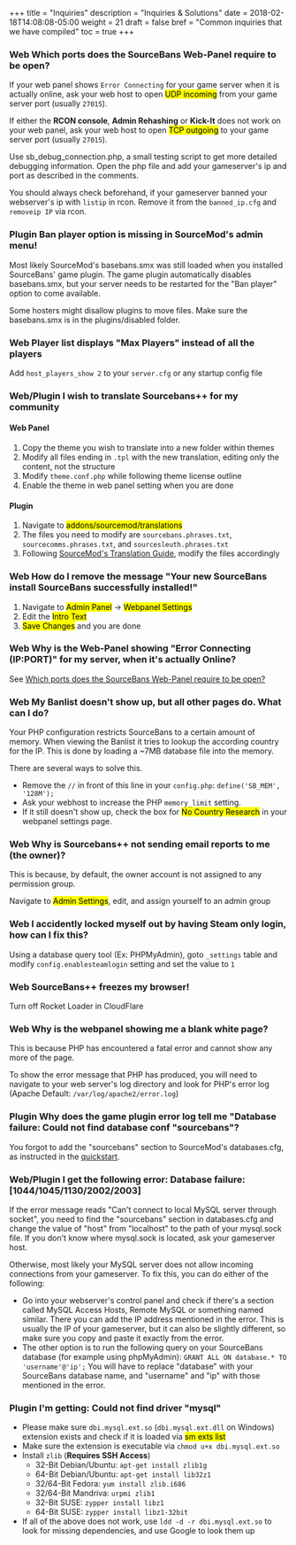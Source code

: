 +++
title = "Inquiries"
description = "Inquiries & Solutions"
date = 2018-02-18T14:08:08-05:00
weight = 21
draft = false
bref = "Common inquiries that we have compiled"
toc = true
+++

### <span class="label success outline">Web</span> Which ports does the SourceBans Web-Panel require to be open?

If your web panel shows `Error Connecting` for your game server when it is actually online,
ask your web host to open <mark>UDP incoming</mark> from your game server port (usually `27015`).

If either the **RCON console**, **Admin Rehashing** or **Kick-It** does not work on your web panel,
ask your web host to open <mark>TCP outgoing</mark> to your game server port (usually `27015`).

Use sb_debug_connection.php, a small testing script to get more detailed debugging information. Open the php file and add your gameserver's ip and port as described in the comments.

You should always check beforehand, if your gameserver banned your webserver's ip with `listip` in rcon. Remove it from the `banned_ip.cfg` and `removeip IP` via rcon.

### <span class="label success outline">Plugin</span> Ban player option is missing in SourceMod's admin menu!</h3>

Most likely SourceMod's basebans.smx was still loaded when you installed SourceBans' game plugin. The game plugin automatically disables basebans.smx, but your server needs to be restarted for the "Ban player" option to come available.

Some hosters might disallow plugins to move files. Make sure the basebans.smx is in the plugins/disabled folder.

### <span class="label success outline">Web</span> Player list displays "Max Players" instead of all the players

Add `host_players_show 2` to your `server.cfg` or any startup config file

### <span class="label success outline">Web/Plugin</span> I wish to translate Sourcebans++ for my community

#### Web Panel

1. Copy the theme you wish to translate into a new folder within themes
2. Modify all files ending in `.tpl` with the new translation, editing only the content, not the structure
3. Modify `theme.conf.php` while following theme license outline
4. Enable the theme in web panel setting when you are done

#### Plugin

1. Navigate to <mark>addons/sourcemod/translations</mark>
2. The files you need to modify are `sourcebans.phrases.txt`, `sourcecomms.phrases.txt`, and `sourcesleuth.phrases.txt`
3. Following [SourceMod's Translation Guide](https://wiki.alliedmods.net/Translations_(SourceMod_Scripting)), modify the files accordingly

### <span class="label success outline">Web</span> How do I remove the message "Your new SourceBans install SourceBans successfully installed!"

1. Navigate to <mark>Admin Panel</mark> -> <mark>Webpanel Settings</mark>
2. Edit the <mark>Intro Text</mark>
3. <mark>Save Changes</mark> and you are done

### <span class="label success outline">Web</span> Why is the Web-Panel showing "Error Connecting (IP:PORT)" for my server, when it's actually Online?

See [Which ports does the SourceBans Web-Panel require to be open?](#span-class-label-success-outline-web-span-which-ports-does-the-sourcebans-web-panel-require-to-be-open)

### <span class="label success outline">Web</span> My Banlist doesn't show up, but all other pages do. What can I do?

Your PHP configuration restricts SourceBans to a certain amount of memory.
When viewing the Banlist it tries to lookup the according country for the IP. This is done by loading a ~7MB database file into the memory.

There are several ways to solve this.

- Remove the `//` in front of this line in your `config.php`: `define('SB_MEM', '128M');`
- Ask your webhost to increase the PHP `memory_limit` setting.
- If it still doesn't show up, check the box for <mark>No Country Research</mark> in your webpanel settings page.

### <span class="label success outline">Web</span> Why is Sourcebans++ not sending email reports to me (the owner)?

This is because, by default, the owner account is not assigned to any permission group.

Navigate to <mark>Admin Settings</mark>, edit, and assign yourself to an admin group

### <span class="label success outline">Web</span> I accidently locked myself out by having Steam only login, how can I fix this?

Using a database query tool (Ex: PHPMyAdmin), goto `_settings` table and modify `config.enablesteamlogin` setting and set the value to `1`

### <span class="label success outline">Web</span> SourceBans++ freezes my browser!

Turn off Rocket Loader in CloudFlare

### <span class="label success outline">Web</span> Why is the webpanel showing me a blank white page?

This is because PHP has encountered a fatal error and cannot show any more of the page.

To show the error message that PHP has produced, you will need to navigate to your web server's log directory and look for PHP's error log (Apache Default: `/var/log/apache2/error.log`)

### <span class="label success outline">Plugin</span> Why does the game plugin error log tell me "Database failure: Could not find database conf "sourcebans"?

You forgot to add the "sourcebans" section to SourceMod's databases.cfg, as instructed in the [quickstart](/docs/quickstart).

### <span class="label success outline">Web/Plugin</span> I get the following error: Database failure: [1044/1045/1130/2002/2003]

If the error message reads "Can't connect to local MySQL server through socket", you need to find the "sourcebans" section in databases.cfg and change the value of "host" from "localhost" to the path of your mysql.sock file. If you don't know where mysql.sock is located, ask your gameserver host.


Otherwise, most likely your MySQL server does not allow incoming connections from your gameserver. To fix this, you can do either of the following:

- Go into your webserver's control panel and check if there's a section called MySQL Access Hosts, Remote MySQL or something named similar. There you can add the IP address mentioned in the error. This is usually the IP of your gameserver, but it can also be slightly different, so make sure you copy and paste it exactly from the error.
- The other option is to run the following query on your SourceBans database (for example using phpMyAdmin): `GRANT ALL ON database.* TO 'username'@'ip';`
You will have to replace "database" with your SourceBans database name, and "username" and "ip" with those mentioned in the error.

### <span class="label success outline">Plugin</span> I'm getting: Could not find driver "mysql"

- Please make sure `dbi.mysql.ext.so` (`dbi.mysql.ext.dll` on Windows) extension exists and check if it is loaded via <mark>sm exts list</mark>
- Make sure the extension is executable via `chmod u+x dbi.mysql.ext.so`
- Install `zlib` (**Requires SSH Access**)
  - 32-Bit Debian/Ubuntu: `apt-get install zlib1g`
  - 64-Bit Debian/Ubuntu: `apt-get install lib32z1`
  - 32/64-Bit Fedora: `yum install zlib.i686`
  - 32/64-Bit Mandriva: `urpmi zlib1`
  - 32-Bit SUSE: `zypper install libz1`
  - 64-Bit SUSE: `zypper install libz1-32bit`
- If all of the above does not work, use `ldd -d -r dbi.mysql.ext.so` to look for missing dependencies, and use Google to look them up
